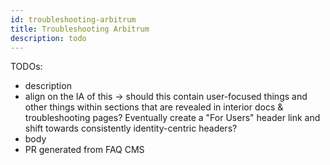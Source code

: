 ```yaml
---
id: troubleshooting-arbitrum
title: Troubleshooting Arbitrum
description: todo
---
```


TODOs:
 - description
 - align on the IA of this -> should this contain user-focused things and other things within sections that are revealed in interior docs & troubleshooting pages? Eventually create a "For Users" header link and shift towards consistently identity-centric headers?
 - body
 - PR generated from FAQ CMS